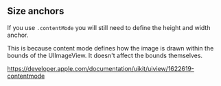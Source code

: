 ## Size anchors

If you use `.contentMode` you will still need to define the height and width anchor.

This is because content mode defines how the image is drawn within the bounds of the UIImageView. It doesn't affect the bounds themselves.

https://developer.apple.com/documentation/uikit/uiview/1622619-contentmode